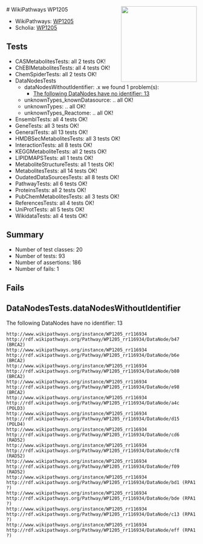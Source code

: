 <img style="float: right; width: 200px" src="https://upload.wikimedia.org/wikipedia/commons/thumb/8/83/Wplogo_with_text_500.png/640px-Wplogo_with_text_500.png" />
# WikiPathways WP1205

* WikiPathways: [WP1205](https://wikipathways.org/pathways/WP1205)
* Scholia: [WP1205](https://scholia.toolforge.org/wikipathways/WP1205)
## Tests
* CASMetabolitesTests: all 2 tests OK!
* ChEBIMetabolitesTests: all 4 tests OK!
* ChemSpiderTests: all 2 tests OK!
* DataNodesTests
    * dataNodesWithoutIdentifier: .x we found 1 problem(s):
        * [The following DataNodes have no identifier: 13](#8792c493)
    * unknownTypes_knownDatasource: .. all OK!
    * unknownTypes: .. all OK!
    * unknownTypes_Reactome: .. all OK!
* EnsemblTests: all 4 tests OK!
* GeneTests: all 3 tests OK!
* GeneralTests: all 13 tests OK!
* HMDBSecMetabolitesTests: all 3 tests OK!
* InteractionTests: all 8 tests OK!
* KEGGMetaboliteTests: all 2 tests OK!
* LIPIDMAPSTests: all 1 tests OK!
* MetaboliteStructureTests: all 1 tests OK!
* MetabolitesTests: all 14 tests OK!
* OudatedDataSourcesTests: all 8 tests OK!
* PathwayTests: all 6 tests OK!
* ProteinsTests: all 2 tests OK!
* PubChemMetabolitesTests: all 3 tests OK!
* ReferencesTests: all 4 tests OK!
* UniProtTests: all 5 tests OK!
* WikidataTests: all 4 tests OK!


## Summary

* Number of test classes: 20
* Number of tests: 93
* Number of assertions: 186
* Number of fails: 1

## Fails

<a name="8792c493" />

## DataNodesTests.dataNodesWithoutIdentifier

The following DataNodes have no identifier: 13
```
http://www.wikipathways.org/instance/WP1205_rr116934 http://rdf.wikipathways.org/Pathway/WP1205_rr116934/DataNode/b47 (BRCA2)
http://www.wikipathways.org/instance/WP1205_rr116934 http://rdf.wikipathways.org/Pathway/WP1205_rr116934/DataNode/b6e (BRCA2)
http://www.wikipathways.org/instance/WP1205_rr116934 http://rdf.wikipathways.org/Pathway/WP1205_rr116934/DataNode/b80 (BRCA2)
http://www.wikipathways.org/instance/WP1205_rr116934 http://rdf.wikipathways.org/Pathway/WP1205_rr116934/DataNode/e98 (BRCA2)
http://www.wikipathways.org/instance/WP1205_rr116934 http://rdf.wikipathways.org/Pathway/WP1205_rr116934/DataNode/a4c (POLD3)
http://www.wikipathways.org/instance/WP1205_rr116934 http://rdf.wikipathways.org/Pathway/WP1205_rr116934/DataNode/d15 (POLD4)
http://www.wikipathways.org/instance/WP1205_rr116934 http://rdf.wikipathways.org/Pathway/WP1205_rr116934/DataNode/cd6 (RAD52)
http://www.wikipathways.org/instance/WP1205_rr116934 http://rdf.wikipathways.org/Pathway/WP1205_rr116934/DataNode/cf8 (RAD52)
http://www.wikipathways.org/instance/WP1205_rr116934 http://rdf.wikipathways.org/Pathway/WP1205_rr116934/DataNode/f09 (RAD52)
http://www.wikipathways.org/instance/WP1205_rr116934 http://rdf.wikipathways.org/Pathway/WP1205_rr116934/DataNode/bd1 (RPA1 ?)
http://www.wikipathways.org/instance/WP1205_rr116934 http://rdf.wikipathways.org/Pathway/WP1205_rr116934/DataNode/bde (RPA1 ?)
http://www.wikipathways.org/instance/WP1205_rr116934 http://rdf.wikipathways.org/Pathway/WP1205_rr116934/DataNode/c13 (RPA1 ?)
http://www.wikipathways.org/instance/WP1205_rr116934 http://rdf.wikipathways.org/Pathway/WP1205_rr116934/DataNode/eff (RPA1 ?)
```

